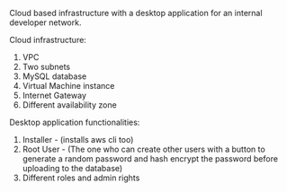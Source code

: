 Cloud based infrastructure with a desktop application for an internal developer network.

Cloud infrastructure:
1. VPC
2. Two subnets
3. MySQL database 
4. Virtual Machine instance
5. Internet Gateway
6. Different availability zone

Desktop application functionalities:
1. Installer - (installs aws cli too)
2. Root User - (The one who can create other users with a button to generate a random password and hash encrypt the password before uploading to the database)
3. Different roles and admin rights
